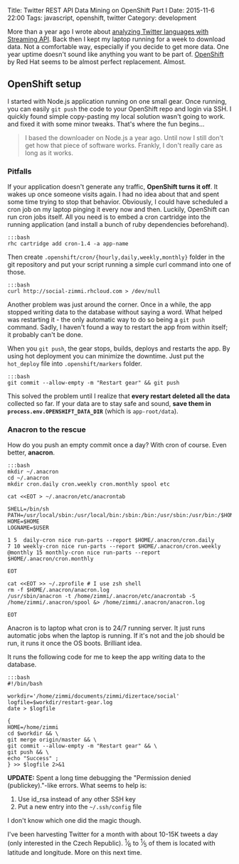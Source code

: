 Title: Twitter REST API Data Mining on OpenShift Part I
Date: 2015-11-6 22:00
Tags: javascript, openshift, twitter
Category: development

More than a year ago I wrote about [analyzing Twitter languages with Streaming API](http://www.zimmi.cz/posts/2014/analyzing-twitter-languages-with-streaming-api/). Back then I kept my laptop running for a week to download data. Not a comfortable way, especially if you decide to get more data. One year uptime doesn't sound like anything you want to be part of. [OpenShift](https://www.openshift.com/) by Red Hat seems to be almost perfect replacement. Almost.

## OpenShift setup

I started with Node.js application running on one small gear. Once running, you can easily `git push` the code to your OpenShift repo and login via SSH. I quickly found simple copy-pasting my local solution wasn't going to work. and fixed it with some minor tweaks. That's where the fun begins...

> I based the downloader on Node.js a year ago. Until now I still don't get how that piece of software works. Frankly, I don't really care as long as it works.

### Pitfalls

If your application doesn't generate any traffic, **OpenShift turns it off**. It wakes up once someone visits again. I had no idea about that and spent some time trying to stop that behavior. Obviously, I could have scheduled a cron job on my laptop pinging it every now and then. Luckily, OpenShift can run cron jobs itself. All you need is to embed a cron cartridge into the running application (and install a bunch of ruby dependencies beforehand).

    :::bash
    rhc cartridge add cron-1.4 -a app-name

Then create `.openshift/cron/{hourly,daily,weekly,monthly}` folder in the git repository and put your script running a simple curl command into one of those.

    :::bash
    curl http://social-zimmi.rhcloud.com > /dev/null

Another problem was just around the corner. Once in a while, the app stopped writing data to the database without saying a word. What helped was restarting it - the only automatic way to do so being a `git push` command. Sadly, I haven't found a way to restart the app from within itself; it probably can't be done.

When you `git push`, the gear stops, builds, deploys and restarts the app. By using hot deployment you can minimize the downtime. Just put the `hot_deploy` file into `.openshift/markers` folder.

    :::bash
    git commit --allow-empty -m "Restart gear" && git push

This solved the problem until I realize that **every restart deleted all the data** collected so far. If your data are to stay safe and sound, **save them in `process.env.OPENSHIFT_DATA_DIR`** (which is `app-root/data`).

### Anacron to the rescue

How do you push an empty commit once a day? With cron of course. Even better, **anacron**.

    :::bash
    mkdir ~/.anacron
    cd ~/.anacron
    mkdir cron.daily cron.weekly cron.monthly spool etc

    cat <<EOT > ~/.anacron/etc/anacrontab

    SHELL=/bin/sh
    PATH=/usr/local/sbin:/usr/local/bin:/sbin:/bin:/usr/sbin:/usr/bin:/$HOME/bin
    HOME=$HOME
    LOGNAME=$USER

    1 5  daily-cron nice run-parts --report $HOME/.anacron/cron.daily
    7 10 weekly-cron nice run-parts --report $HOME/.anacron/cron.weekly
    @monthly 15 monthly-cron nice run-parts --report $HOME/.anacron/cron.monthly

    EOT

    cat <<EOT >> ~/.zprofile # I use zsh shell
    rm -f $HOME/.anacron/anacron.log
    /usr/sbin/anacron -t /home/zimmi/.anacron/etc/anacrontab -S /home/zimmi/.anacron/spool &> /home/zimmi/.anacron/anacron.log

    EOT

Anacron is to laptop what cron is to 24/7 running server. It just runs automatic jobs when the laptop is running. If it's not and the job should be run, it runs it once the OS boots. Brilliant idea.

It runs the following code for me to keep the app writing data to the database.

    :::bash
    #!/bin/bash

    workdir='/home/zimmi/documents/zimmi/dizertace/social'
    logfile=$workdir/restart-gear.log
    date > $logfile

    { 
    HOME=/home/zimmi
    cd $workdir && \
    git merge origin/master && \
    git commit --allow-empty -m "Restart gear" && \
    git push && \
    echo "Success" ; 
    } >> $logfile 2>&1

**UPDATE:** Spent a long time debugging the "Permission denied (publickey)."-like errors. What seems to help is:

1. Use id_rsa instead of any other SSH key
2. Put a new entry into the `~/.ssh/config` file

I don't know which one did the magic though.

I've been harvesting Twitter for a month with about 10-15K tweets a day (only interested in the Czech Republic). 
<sup>1</sup>&frasl;<sub>6</sub> to <sup>1</sup>&frasl;<sub>5</sub> of them is located with latitude and longitude. More on this next time.
        
        